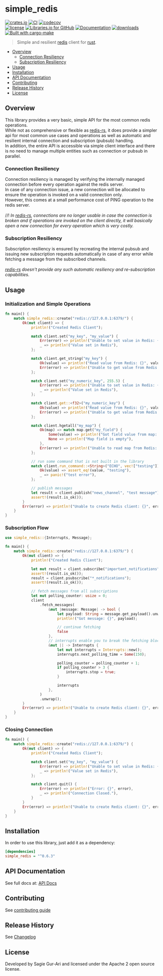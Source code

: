 # simple_redis

[![crates.io](https://img.shields.io/crates/v/simple_redis.svg)](https://crates.io/crates/simple_redis) [![CI](https://github.com/sagiegurari/simple_redis/workflows/CI/badge.svg?branch=master)](https://github.com/sagiegurari/simple_redis/actions) [![codecov](https://codecov.io/gh/sagiegurari/simple_redis/branch/master/graph/badge.svg)](https://codecov.io/gh/sagiegurari/simple_redis)<br>
[![license](https://img.shields.io/crates/l/simple_redis.svg)](https://github.com/sagiegurari/simple_redis/blob/master/LICENSE) [![Libraries.io for GitHub](https://img.shields.io/librariesio/github/sagiegurari/simple_redis.svg)](https://libraries.io/cargo/simple_redis) [![Documentation](https://docs.rs/simple_redis/badge.svg)](https://docs.rs/crate/simple_redis/) [![downloads](https://img.shields.io/crates/d/simple_redis.svg)](https://crates.io/crates/simple_redis)<br>
[![Built with cargo-make](https://sagiegurari.github.io/cargo-make/assets/badges/cargo-make.svg)](https://sagiegurari.github.io/cargo-make)

> Simple and resilient [redis](https://redis.io/) client for [rust](https://www.rust-lang.org/).

* [Overview](#overview)
    * [Connection Resiliency](#overview-connection)
    * [Subscription Resiliency](#overview-subscription)
* [Usage](#usage)
* [Installation](#installation)
* [API Documentation](https://sagiegurari.github.io/simple_redis/)
* [Contributing](.github/CONTRIBUTING.md)
* [Release History](CHANGELOG.md)
* [License](#license)

<a name="overview"></a>
## Overview
This library provides a very basic, simple API for the most common redis operations.<br>
While not as comprehensive or flexible as [redis-rs](https://crates.io/crates/redis),
it does provide a simpler api for most common use cases and operations as well as automatic and resilient internal connection
and subscription (pubsub) handling.<br>
In addition, the entire API is accessible via simple client interface and there is no need to manage multiple entities such as connection or pubsub in parallel.<br>

<a name="overview-connection"></a>
### Connection Resiliency
Connection resiliency is managed by verifying the internally managed connection before every operation against the redis server.<br>
In case of any connection issue, a new connection will be allocated to ensure the operation is invoked on a valid
connection only.<br>
However, this comes at a small performance cost of PING operation to the redis server.<br>
<br>
//!
*In [redis-rs](https://crates.io/crates/redis), connections are no longer usable in case the connection is broken and if operations are invoked
on the client directly, it will basically open a new connection for every operation which is very costly.*

<a name="overview-subscription"></a>
### Subscription Resiliency
Subscription resiliency is ensured by recreating the internal pubsub and issuing new subscription requests
automatically in case of any error while fetching a message from the subscribed channels.<br>
<br>
*[redis-rs](https://crates.io/crates/redis) doesn't provide any such automatic resiliency and re-subscription capabilities.*


<a name="usage"></a>
## Usage

### Initialization and Simple Operations

<!--{ "examples/init_and_simple_operations.rs" | lines: 3 | code: rust }-->
```rust
fn main() {
    match simple_redis::create("redis://127.0.0.1:6379/") {
        Ok(mut client) => {
            println!("Created Redis Client");

            match client.set("my_key", "my_value") {
                Err(error) => println!("Unable to set value in Redis: {}", error),
                _ => println!("Value set in Redis"),
            };

            match client.get_string("my_key") {
                Ok(value) => println!("Read value from Redis: {}", value),
                Err(error) => println!("Unable to get value from Redis: {}", error),
            };

            match client.set("my_numeric_key", 255.5) {
                Err(error) => println!("Unable to set value in Redis: {}", error),
                _ => println!("Value set in Redis"),
            };

            match client.get::<f32>("my_numeric_key") {
                Ok(value) => println!("Read value from Redis: {}", value),
                Err(error) => println!("Unable to get value from Redis: {}", error),
            };

            match client.hgetall("my_map") {
                Ok(map) => match map.get("my_field") {
                    Some(value) => println!("Got field value from map: {}", value),
                    None => println!("Map field is empty"),
                },
                Err(error) => println!("Unable to read map from Redis: {}", error),
            };

            // run some command that is not built in the library
            match client.run_command::<String>("ECHO", vec!["testing"]) {
                Ok(value) => assert_eq!(value, "testing"),
                _ => panic!("test error"),
            };

            // publish messages
            let result = client.publish("news_channel", "test message");
            assert!(result.is_ok());
        }
        Err(error) => println!("Unable to create Redis client: {}", error),
    }
}
```
<!--{ end }-->

### Subscription Flow

<!--{ "examples/subscription_flow.rs" | lines: 2 | code: rust }-->
```rust
use simple_redis::{Interrupts, Message};

fn main() {
    match simple_redis::create("redis://127.0.0.1:6379/") {
        Ok(mut client) => {
            println!("Created Redis Client");

            let mut result = client.subscribe("important_notifications");
            assert!(result.is_ok());
            result = client.psubscribe("*_notifications");
            assert!(result.is_ok());

            // fetch messages from all subscriptions
            let mut polling_counter: usize = 0;
            client
                .fetch_messages(
                    &mut |message: Message| -> bool {
                        let payload: String = message.get_payload().unwrap();
                        println!("Got message: {}", payload);

                        // continue fetching
                        false
                    },
                    // interrupts enable you to break the fetching blocking call
                    &mut || -> Interrupts {
                        let mut interrupts = Interrupts::new();
                        interrupts.next_polling_time = Some(150);

                        polling_counter = polling_counter + 1;
                        if polling_counter > 3 {
                            interrupts.stop = true;
                        }

                        interrupts
                    },
                )
                .unwrap();
        }
        Err(error) => println!("Unable to create Redis client: {}", error),
    }
}
```
<!--{ end }-->

### Closing Connection

<!--{ "examples/open_close_connection.rs" | lines: 3 | code: rust }-->
```rust
fn main() {
    match simple_redis::create("redis://127.0.0.1:6379/") {
        Ok(mut client) => {
            println!("Created Redis Client");

            match client.set("my_key", "my_value") {
                Err(error) => println!("Unable to set value in Redis: {}", error),
                _ => println!("Value set in Redis"),
            };

            match client.quit() {
                Err(error) => println!("Error: {}", error),
                _ => println!("Connection Closed."),
            }
        }
        Err(error) => println!("Unable to create Redis client: {}", error),
    }
}
```
<!--{ end }-->

<a name="installation"></a>
## Installation
In order to use this library, just add it as a dependency:

```ini
[dependencies]
simple_redis = "^0.6.3"
```

## API Documentation
See full docs at: [API Docs](https://sagiegurari.github.io/simple_redis/)

## Contributing
See [contributing guide](.github/CONTRIBUTING.md)

<a name="history"></a>
## Release History

See [Changelog](CHANGELOG.md)

<a name="license"></a>
## License
Developed by Sagie Gur-Ari and licensed under the Apache 2 open source license.
